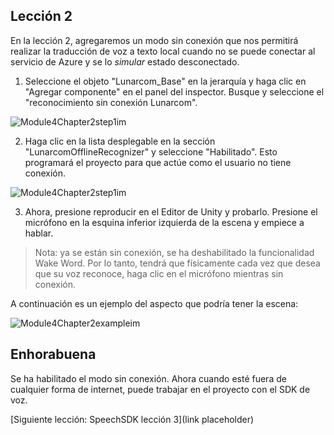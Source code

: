 ## <a name="lesson-2"></a>Lección 2

En la lección 2, agregaremos un modo sin conexión que nos permitirá realizar la traducción de voz a texto local cuando no se puede conectar al servicio de Azure y se lo *simular* estado desconectado.

1. Seleccione el objeto "Lunarcom_Base" en la jerarquía y haga clic en "Agregar componente" en el panel del inspector. Busque y seleccione el "reconocimiento sin conexión Lunarcom".

![Module4Chapter2step1im](images/module4chapter2step1im.PNG)



2. Haga clic en la lista desplegable en la sección "LunarcomOfflineRecognizer" y seleccione "Habilitado". Esto programará el proyecto para que actúe como el usuario no tiene conexión. 

![Module4Chapter2step1im](images/module4chapter2step2im.PNG)

3. Ahora, presione reproducir en el Editor de Unity y probarlo. Presione el micrófono en la esquina inferior izquierda de la escena y empiece a hablar. 

> Nota: ya se están sin conexión, se ha deshabilitado la funcionalidad Wake Word. Por lo tanto, tendrá que físicamente cada vez que desea que su voz reconoce, haga clic en el micrófono mientras sin conexión. 

A continuación es un ejemplo del aspecto que podría tener la escena:

![Module4Chapter2exampleim](images/module4chapter2exampleim.PNG)

## <a name="congratulations"></a>Enhorabuena

Se ha habilitado el modo sin conexión. Ahora cuando esté fuera de cualquier forma de internet, puede trabajar en el proyecto con el SDK de voz. 

[Siguiente lección: SpeechSDK lección 3](link placeholder)

